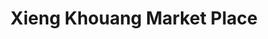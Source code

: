 ---
title: "Xieng Khouang Market Place"
url: /valdese/xieng-khouang-market-place/
shop: convenience
---